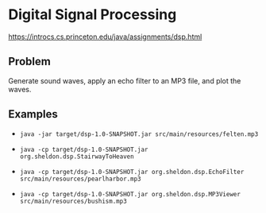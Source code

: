# Digital Signal Processing

https://introcs.cs.princeton.edu/java/assignments/dsp.html

## Problem
Generate sound waves, apply an echo filter to an MP3 file, and plot the waves.

## Examples

* `java -jar target/dsp-1.0-SNAPSHOT.jar src/main/resources/felten.mp3`

* `java -cp target/dsp-1.0-SNAPSHOT.jar org.sheldon.dsp.StairwayToHeaven`

* `java -cp target/dsp-1.0-SNAPSHOT.jar org.sheldon.dsp.EchoFilter src/main/resources/pearlharbor.mp3`

* `java -cp target/dsp-1.0-SNAPSHOT.jar org.sheldon.dsp.MP3Viewer src/main/resources/bushism.mp3`
